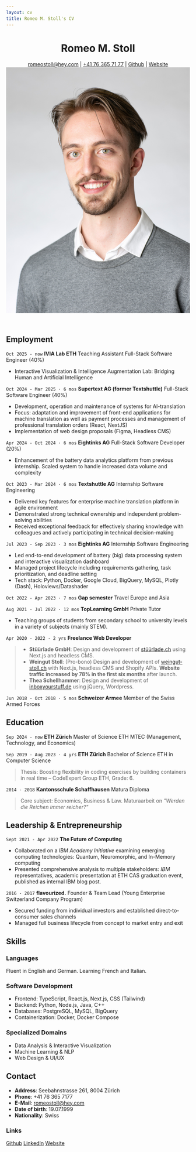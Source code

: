 ```yaml
---
layout: cv
title: Romeo M. Stoll's CV
---
```


<header>
  <div>
    <h1>Romeo M. Stoll</h1>
    <div id="webaddress">
      <a href="mailto:romeostoll@hey.com">romeostoll@hey.com</a>
 | <a href="tel:+41763657177">+41 76 365 71 77</a>
 | <i class="fa fa-github"></i> <a href="https://github.com/rstol">Github</a>
 | <i class="fa fa-link"></i> <a href="https://romeostoll.com">Website</a>
  </div>
  </div>
  <img src="assets/BewerbungsfotoSeite2022.jpg" alt="Picture of Romeo Stoll" id="profile-picture">
</header>

<!-- ## Currently
I’m a Computer Science student at ETH Zürich shortly before graduation and looking to work as a software developer skillfully realizing ideas. I enjoy finding solutions that make hard problems seem simple by using effective abstractions.
In the fall of 2022, I took a gap semester to fulfill my dream of traveling the world for 6 months. This has taught me many life skills as flexibility, negotiation, self-sufficiency, and improvisation. -->

## Employment

`Oct 2025 - now`
**IVIA Lab ETH** Teaching Assistant Full-Stack Software Engineer (40%)
- Interactive Visualization & Intelligence Augmentation Lab: Bridging Human and Artificial Intelligence

`Oct 2024 - Mar 2025 · 6 mos`
**Supertext AG (former Textshuttle)** Full-Stack Software Engineer (40%)

- Development, operation and maintenance of systems for AI-translation
- Focus: adaptation and improvement of front-end applications for machine translation as well as payment processes and management of professional translation orders (React, NextJS)
- Implementation of web design proposals (Figma, Headless CMS)

`Apr 2024 - Oct 2024 · 6 mos`
**Eightinks AG** Full-Stack Software Developer (20%)

- Enhancement of the battery data analytics platform from previous internship. Scaled system to handle increased data volume and complexity

`Oct 2023 - Mar 2024 · 6 mos`
**Textshuttle AG** Internship Software Engineering

- Delivered key features for enterprise machine translation platform in agile environment
- Demonstrated strong technical ownership and independent problem-solving abilities
- Received exceptional feedback for effectively sharing knowledge with colleagues and actively participating in technical decision-making

<!-- - Work Examples:
  - Implementation of an interactive dashboard to display usage data of the translation solution using TypeScript, React, Nextjs.
  - Extensive restructuring (Refactoring) of the logic for selecting the correct resources in translation requests using Python, Docker, FastAPI, PostgreSQL, Azure. -->

`Jul 2023 - Sep 2023 · 3 mos`
**Eightinks AG** Internship Software Engineering

- Led end-to-end development of battery (big) data processing system and interactive visualization dashboard
- Managed project lifecycle including requirements gathering, task prioritization, and deadline setting
- Tech stack: Python, Docker, Google Cloud, BigQuery, MySQL, Plotly (Dash), Holoviews/Datashader

`Oct 2022 - Apr 2023 · 7 mos`
**Gap semester** Travel Europe and Asia

`Aug 2021 - Jul 2022 · 12 mos`
**TopLearning GmbH** Private Tutor

- Teaching groups of students from secondary school to university levels in a variety of subjects (mainly STEM).

`Apr 2020 - 2022 · 2 yrs`
**Freelance Web Developer**

> - **Stüürlade GmbH**: Design and development of [stüürlade.ch](https://stüürlade.ch) using Next.js and headless CMS.
> - **Weingut Stoll**: (Pro-bono) Design and development of [weingut-stoll.ch](https://weingut-stoll.ch) with Next.js, headless CMS and Shopify APIs. **Website traffic increased by 78% in the first six months** after launch.
> - **Thea Schellhammer**: Design and development of [inboxyourstuff.de](https://inboxyourstuff.de) using jQuery, Wordpress.

<!-- `2019/02 - 2019/05`
**Sahli Sicherheits AG** IT-Internship

- Migration of company ERP system from on-prem to the cloud. Design and development of [sahli-sicherheit.ch](https://sahli-sicherheit.ch). -->

`Jun 2018 - Oct 2018 · 5 mos`
**Schweizer Armee** Member of the Swiss Armed Forces

## Education

`Sep 2024 - now`
**ETH Zürich** Master of Science ETH MTEC (Management, Technology, and Economics)

`Sep 2019 - Aug 2023 · 4 yrs`
**ETH Zürich** Bachelor of Science ETH in Computer Science

> Thesis:  Boosting flexibility in coding exercises by building containers in real time – CodeExpert Group ETH, Grade: 6.

`2014 - 2018`
**Kantonsschule Schaffhausen** Matura Diploma

> Core subject: Economics, Business & Law. Maturaarbeit on _"Werden die Reichen immer reicher?"_

## Leadership & Entrepreneurship

`Sept 2021 - Apr 2022`
**The Future of Computing**

- Collaborated on a _IBM Academy Initiative_ examining emerging computing technologies: Quantum, Neuromorphic, and In-Memory computing
- Presented comprehensive analysis to multiple stakeholders: _IBM_ representatives, academic presentation at ETH CAS graduation event, published as internal IBM blog post.

`2016 - 2017`
**flavourized.** Founder & Team Lead (Young Enterprise Switzerland Company Program)

- Secured funding from individual investors and established direct-to-consumer sales channels
- Managed full business lifecycle from concept to market entry and exit
<!-- - Developed and brought to market an innovative reusable water bottle product -->
<!-- - Designed and executed marketing strategy including event presence and online sales -->

## Skills

### Languages

Fluent in English and German. Learning French and Italian.

### Software Development

  <ul class="auto-grid">
    <li>Frontend: TypeScript, React.js, Next.js, CSS (Tailwind)</li>
    <li>Backend: Python, Node.js, Java, C++</li>
    <li>Databases: PostgreSQL, MySQL, BigQuery</li>
    <li>Containerization: Docker, Docker Compose</li>
    <!-- <li>E-commerce Solutions: Shopify (Liquid, Storefront API)</li> -->
  </ul>
  
<!-- ### Domains
  <ul class="auto-grid">
    <li>Automation & CI/CD pipelines</li>
    <li>Version Control: Git</li>
    <li>Systems: UNIX, Nix</li>
  </ul>
   -->
### Specialized Domains
  <ul class="auto-grid">
    <li>Data Analysis & Interactive Visualization</li>
    <li>Machine Learning & NLP</li>
    <li>Web Design & UI/UX</li>
    <!-- <li>Embedded Systems: RTOS</li> -->
  </ul>

## Contact

<ul class="auto-grid">
<li><strong>Address</strong>: Seebahnstrasse 261, 8004 Zürich</li>
<li><strong>Phone</strong>: +41 76 365 7177</li>
<li><strong>E-Mail</strong>: <a href="mailto:romeostoll@hey.com">romeostoll@hey.com</a></li>
<li><strong>Date of birth</strong>: 19.07.1999</li>
<li><strong>Nationality</strong>: Swiss</li>
</ul>

### Links

<!-- fa is fontawesome, ai are academicons -->
<i class="fa fa-github"></i> <a href="http://github.com/rstol">Github</a>
<i class="fa fa-linkedin"></i> <a href="https://www.linkedin.com/in/romeo-stoll-276238171">LinkedIn</a>
<i class="fa fa-link"></i> <a href="https://romeostoll.com">Website</a>

<!-- ### References

Available on request. -->

<!-- ### Footer

Last updated: May 2023 -->
